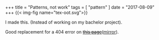 +++
title = "Patterns, not work"
tags = [ "pattern" ]
date = "2017-08-09"
+++
{{< img-fig name="tex-oot.svg">}}

I made this. (Instead of working on my bachelor project).

Good replacement for a 404 error on ~~[this page](https://assets.tetov.se/)~~([mirror](https://tetov-assets.nyc3.digitaloceanspaces.com/index.html)).
